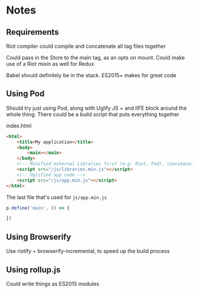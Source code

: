 # Notes

## Requirements

Riot compiler could compile and concatenate all tag files together

Could pass in the Store to the main tag, as an opts on mount. Could make use of a Riot mixin as well for Redux

Babel should definitely be in the stack. ES2015+ makes for great code

## Using Pod

Should try just using Pod, along with Uglify JS + and IIFE block around the whole thing. There could be a build script that puts everything together

index.html

```html
<html>
    <title>My application</title>
    <body>
        <main></main>
    </body>
    <!-- Minified external Libraries first (e.g. Riot, Pod), concatenated -->
    <script src="/js/libraries.min.js"></script> 
    <!-- Uglified app code -->
    <script src="/js/app.min.js"></script> 
</html>
```

The last file that's used for `js/app.min.js`

```js
p.define('main', () => {

})
```

## Using Browserify

Use riotify + browserify-incremental, to speed up the build process


## Using rollup.js

Could write things as ES2015 modules